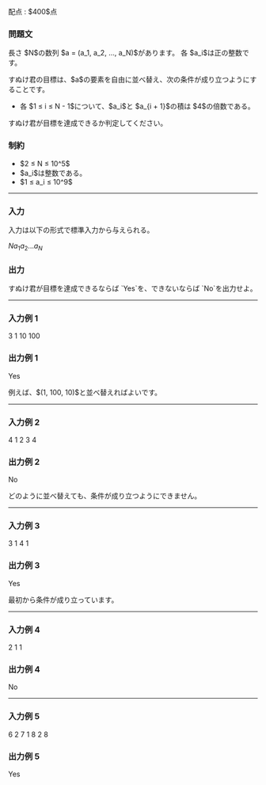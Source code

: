 
<div>

<span>

<span>

<p>
配点 : $400$点
</p>

<div>

<section>

### **問題文**

<p>
長さ $N$の数列 $a = (a_1, a_2, ..., a_N)$があります。
各 $a_i$は正の整数です。
</p>

<p>
すぬけ君の目標は、$a$の要素を自由に並べ替え、次の条件が成り立つようにすることです。
</p>

<ul>

<li>
各 $1 ≤ i ≤ N - 1$について、$a_i$と $a_{i + 1}$の積は $4$の倍数である。
</li>

</ul>

<p>
すぬけ君が目標を達成できるか判定してください。
</p>

</section>

</div>

<div>

<section>

### **制約**

<ul>

<li>
$2 ≤ N ≤ 10^5$
</li>

<li>
$a_i$は整数である。
</li>

<li>
$1 ≤ a_i ≤ 10^9$
</li>

</ul>

</section>

</div>

---

<div>

<div>

<section>

### **入力**

<p>
入力は以下の形式で標準入力から与えられる。
</p>

<div>

$N$$a_1$$a_2$$...$$a_N$
</div>

</section>

</div>

<div>

<section>

### **出力**

<p>
すぬけ君が目標を達成できるならば `Yes`を、できないならば `No`を出力せよ。
</p>

</section>

</div>

</div>

---

<div>

<section>

### **入力例 1**

<div>

3
1 10 100

</div>

</section>

</div>

<div>

<section>

### **出力例 1**

<div>

Yes

</div>

<p>
例えば、$(1, 100, 10)$と並べ替えればよいです。
</p>

</section>

</div>

---

<div>

<section>

### **入力例 2**

<div>

4
1 2 3 4

</div>

</section>

</div>

<div>

<section>

### **出力例 2**

<div>

No

</div>

<p>
どのように並べ替えても、条件が成り立つようにできません。
</p>

</section>

</div>

---

<div>

<section>

### **入力例 3**

<div>

3
1 4 1

</div>

</section>

</div>

<div>

<section>

### **出力例 3**

<div>

Yes

</div>

<p>
最初から条件が成り立っています。
</p>

</section>

</div>

---

<div>

<section>

### **入力例 4**

<div>

2
1 1

</div>

</section>

</div>

<div>

<section>

### **出力例 4**

<div>

No

</div>

</section>

</div>

---

<div>

<section>

### **入力例 5**

<div>

6
2 7 1 8 2 8

</div>

</section>

</div>

<div>

<section>

### **出力例 5**

<div>

Yes

</div>

</section>

</div>

</span>

</span>

</div>
